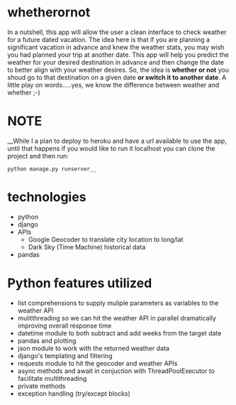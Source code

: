 # whetherornot
In a nutshell, this app will allow the user a clean interface to check weather for a future dated vacation.
The idea here is that if you are planning a significant vacation in advance and knew the weather stats,
you may wish you had planned your trip at another date.  This app will help you predict the weather for your
desired destination in advance and then change the date to better align with your weather desires.  So, the 
idea is __**whether or not**__ you shoud go to that destination on a given date __or switch it to another date__.  A little play on words.....yes, we know the difference between weather and whether ;-)

# NOTE
__While I a plan to deploy to heroku and have a url available to use the app, until that happens if you would like to run it localhost you can clone the project and then run:

    python manage.py runserver__


# technologies
- python
- django
- APIs
  - Google Geocoder to translate city location to long/lat 
  - Dark Sky (Time Machine) historical data
- pandas

# Python features utilized
- list comprehensions to supply muliple parameters as variables to the weather API
- mulitthreading so we can hit the weather API in parallel dramatically improving overall response time
- datetime module to both subtract and add weeks from the target date
- pandas and plotting 
- json module to work with the returned weather data  
- django's templating and filtering 
- requests module to hit the geocoder and weather APIs
- async methods and await in conjuction with ThreadPoolExecutor to facilitate multithreading 
- private methods 
- exception handling (try/except blocks)
